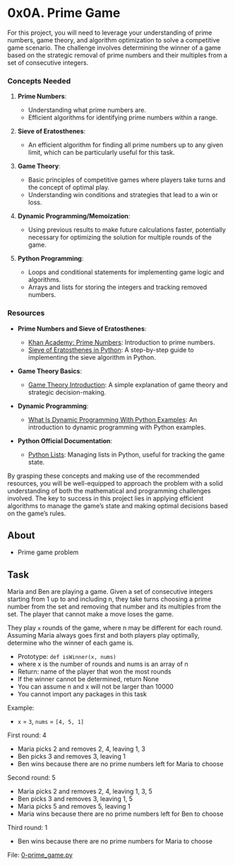 # 0x0A. Prime Game

For this project, you will need to leverage your understanding of prime numbers, game theory, and algorithm optimization to solve a competitive game scenario. The challenge involves determining the winner of a game based on the strategic removal of prime numbers and their multiples from a set of consecutive integers.

### Concepts Needed

1. **Prime Numbers**:

    - Understanding what prime numbers are.
    - Efficient algorithms for identifying prime numbers within a range.
2. **Sieve of Eratosthenes**:

    - An efficient algorithm for finding all prime numbers up to any given limit, which can be particularly useful for this task.
3. **Game Theory**:

    - Basic principles of competitive games where players take turns and the concept of optimal play.
    - Understanding win conditions and strategies that lead to a win or loss.
4. **Dynamic Programming/Memoization**:

    - Using previous results to make future calculations faster, potentially necessary for optimizing the solution for multiple rounds of the game.
5. **Python Programming**:

    - Loops and conditional statements for implementing game logic and algorithms.
    - Arrays and lists for storing the integers and tracking removed numbers.

### Resources

- **Prime Numbers and Sieve of Eratosthenes**:

  - [Khan Academy: Prime Numbers](https://www.khanacademy.org/math/cc-fourth-grade-math/imp-factors-multiples-and-patterns/imp-prime-and-composite-numbers/v/prime-numbers "Khan Academy: Prime Numbers"): Introduction to prime numbers.
  - [Sieve of Eratosthenes in Python](https://www.geeksforgeeks.org/sieve-of-eratosthenes/ "Sieve of Eratosthenes in Python"): A step-by-step guide to implementing the sieve algorithm in Python.
- **Game Theory Basics**:

  - [Game Theory Introduction](https://www.investopedia.com/terms/g/gametheory.asp "Game Theory Introduction"): A simple explanation of game theory and strategic decision-making.
- **Dynamic Programming**:

  - [What Is Dynamic Programming With Python Examples](https://skerritt.blog/dynamic-programming/ "What Is Dynamic Programming With Python Examples"): An introduction to dynamic programming with Python examples.
- **Python Official Documentation**:

  - [Python Lists](https://docs.python.org/3/tutorial/introduction.html#lists "Python Lists"): Managing lists in Python, useful for tracking the game state.

By grasping these concepts and making use of the recommended resources, you will be well-equipped to approach the problem with a solid understanding of both the mathematical and programming challenges involved. The key to success in this project lies in applying efficient algorithms to manage the game’s state and making optimal decisions based on the game’s rules.

## About

- Prime game problem

## Task

Maria and Ben are playing a game. Given a set of consecutive integers starting from 1 up to and including n, they take turns choosing a prime number from the set and removing that number and its multiples from the set. The player that cannot make a move loses the game.

They play `x` rounds of the game, where n may be different for each round. Assuming Maria always goes first and both players play optimally, determine who the winner of each game is.

- Prototype: `def isWinner(x, nums)`
- where x is the number of rounds and nums is an array of n
- Return: name of the player that won the most rounds
- If the winner cannot be determined, return None
- You can assume n and x will not be larger than 10000
- You cannot import any packages in this task

Example:

- `x` = `3`, `nums` = `[4, 5, 1]`

First round: 4

- Maria picks 2 and removes 2, 4, leaving 1, 3
- Ben picks 3 and removes 3, leaving 1
- Ben wins because there are no prime numbers left for Maria to choose

Second round: 5

- Maria picks 2 and removes 2, 4, leaving 1, 3, 5
- Ben picks 3 and removes 3, leaving 1, 5
- Maria picks 5 and removes 5, leaving 1
- Maria wins because there are no prime numbers left for Ben to choose

Third round: 1

- Ben wins because there are no prime numbers for Maria to choose

File: [0-prime_game.py](0-prime_game.py)
